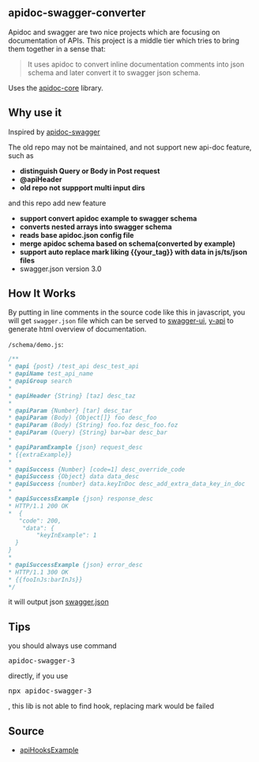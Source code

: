 ## apidoc-swagger-converter

Apidoc and swagger are two nice projects which are focusing on documentation of APIs. 
This project is a middle tier which tries to bring them together in a sense that:
> It uses apidoc to convert inline documentation comments into json schema and later convert it to swagger json schema.

Uses the [apidoc-core](https://github.com/apidoc/apidoc-core) library.

## Why use it
Inspired by [apidoc-swagger](https://github.com/fsbahman/apidoc-swagger)  

The old repo may not be maintained, and not support new api-doc feature,  
such as

- **distinguish Query or Body in Post request**  
- **@apiHeader**
- **old repo not suppport multi input dirs**

and this repo add new feature  

- **support convert apidoc example to swagger schema**
- **converts nested arrays into swagger schema**
- **reads base apidoc.json config file**
- **merge apidoc schema based on schema(converted by example)**
- **support auto replace mark liking {{your_tag}} with data in js/ts/json files**
- swagger.json version 3.0


## How It Works

By putting in line comments in the source code like this in javascript, you will get `swagger.json` file which can be served to [swagger-ui](https://github.com/swagger-api/swagger-ui), [y-api](https://github.com/YMFE/yapi) to generate html overview of documentation.

`/schema/demo.js`:
```js
/**
* @api {post} /test_api desc_test_api
* @apiName test_api_name
* @apiGroup search
*
* @apiHeader {String} [taz] desc_taz
*
* @apiParam {Number} [tar] desc_tar
* @apiParam (Body) {Object[]} foo desc_foo
* @apiParam (Body) {String} foo.foz desc_foo.foz
* @apiParam (Query) {String} bar=bar desc_bar
*
* @apiParamExample {json} request_desc
* {{extraExample}}
*
* @apiSuccess {Number} [code=1] desc_override_code
* @apiSuccess {Object} data data_desc
* @apiSuccess {number} data.keyInDoc desc_add_extra_data_key_in_doc
*
* @apiSuccessExample {json} response_desc
* HTTP/1.1 200 OK
*  {
   "code": 200,
    "data": {
        "keyInExample": 1
  }
}
*
* @apiSuccessExample {json} error_desc
* HTTP/1.1 300 OK
* {{fooInJs:barInJs}}
*/
```


it will output json [swagger.json](./doc/swagger.json)

## Tips
you should always use command <pre>apidoc-swagger-3</pre> directly, if you use <pre>npx apidoc-swagger-3</pre>, this lib is not able to find hook, replacing mark would be failed


## Source
* [apiHooksExample](https://github.com/apidoc/apidoc-plugin-test)
